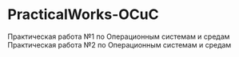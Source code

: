 # PracticalWorks-OCuC

Практическая работа №1 по Операционным системам и средам</br>
Практическая работа №2 по Операционным системам и средам</br>
